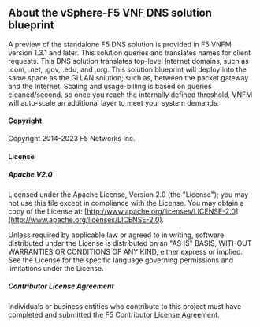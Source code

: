 ## About the vSphere-F5 VNF DNS solution blueprint

A preview of the standalone F5 DNS solution is provided in F5 VNFM version 1.3.1 and later. This solution queries and translates names for client requests. This DNS solution translates top-level Internet domains, such as .com, .net, .gov, .edu, and .org. This solution blueprint will deploy into the same space as the Gi LAN solution; such as, between the packet gateway and the Internet. Scaling and usage-billing is based on queries cleaned/second, so once you reach the internally defined threshold, VNFM will auto-scale an additional layer to meet your system demands.

#### Copyright
Copyright 2014-2023 F5 Networks Inc.

#### License

##### Apache V2.0 
Licensed under the Apache License, Version 2.0 (the "License"); you may not use this file except in compliance with the License. You may obtain a copy of the License at: [http://www.apache.org/licenses/LICENSE-2.0](http://www.apache.org/licenses/LICENSE-2.0).

Unless required by applicable law or agreed to in writing, software distributed under the License is distributed on an "AS IS" BASIS, WITHOUT WARRANTIES OR CONDITIONS OF ANY KIND, either express or implied. See the License for the specific language governing permissions and limitations under the License.

##### Contributor License Agreement
Individuals or business entities who contribute to this project must have completed and submitted the F5 Contributor License Agreement.
